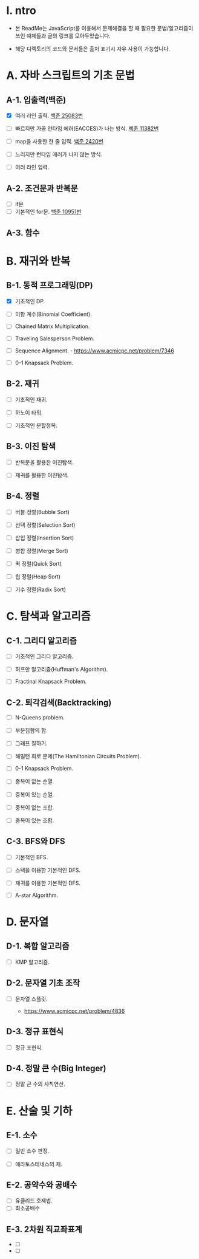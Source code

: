 # I. ntro

- 본 ReadMe는 JavaScript를 이용해서 문제해결을 할 때 필요한 문법/알고리즘이 쓰인 예제들과 글의 링크를 모아두었습니다.

- 해당 디렉토리의 코드와 문서들은 출처 표기시 자유 사용이 가능합니다.

# A. 자바 스크립트의 기초 문법

## A-1. 입출력(백준)

- [x] 여러 라인 출력. [백준 25083번](./2023-02/BOJ-25083.js)

- [ ] 빠르지만 가끔 런타임 에러(EACCES)가 나는 방식. [백준 11382번](./2023-02/BOJ-11382.js)

- [ ] map을 사용한 한 줄 입력. [백준 2420번](./2023-02/BOJ-2420.js)

- [ ] 느리지만 런타임 에러가 나지 않는 방식.

- [ ] 여러 라인 입력.

## A-2. 조건문과 반복문

- [ ] if문
- [ ] 기본적인 for문. [백준 10951번](./2023-02/BOJ-10951.js)

## A-3. 함수

# B. 재귀와 반복

## B-1. 동적 프로그래밍(DP)

- [x] 기초적인 DP. 

- [ ] 이항 계수(Binomial Coefficient).

- [ ] Chained Matrix Multiplication.

- [ ] Traveling Salesperson Problem.

- [ ] Sequence Alignment. - https://www.acmicpc.net/problem/7346

- [ ] 0-1 Knapsack Problem.

## B-2. 재귀

- [ ] 기초적인 재귀.

- [ ] 하노이 타워.

- [ ] 기초적인 분할정복.

## B-3. 이진 탐색

- [ ] 반복문을 활용한 이진탐색.

- [ ] 재귀를 활용한 이진탐색.

## B-4. 정렬

- [ ] 버블 정렬(Bubble Sort)

- [ ] 선택 정렬(Selection Sort)

- [ ] 삽입 정렬(Insertion Sort)

- [ ] 병합 정렬(Merge Sort)

- [ ] 퀵 정렬(Quick Sort)

- [ ] 힙 정렬(Heap Sort)

- [ ] 기수 정렬(Radix Sort) 

# C. 탐색과 알고리즘

## C-1. 그리디 알고리즘

- [ ] 기초적인 그리디 알고리즘.

- [ ] 허프만 알고리즘(Huffman's Algorithm).

- [ ] Fractinal Knapsack Problem.

## C-2. 퇴각검색(Backtracking)

- [ ] N-Queens problem.

- [ ] 부분집합의 합.

- [ ] 그래프 칠하기.

- [ ] 해밀턴 회로 문제(The Hamiltonian Circuits Problem).

- [ ] 0-1 Knapsack Problem.

- [ ] 중복이 없는 순열.

- [ ] 중복이 있는 순열.

- [ ] 중복이 없는 조합.

- [ ] 중복이 있는 조합.

## C-3. BFS와 DFS

- [ ] 기본적인 BFS.

- [ ] 스택을 이용한 기본적인 DFS.

- [ ] 재귀를 이용한 기본적인 DFS.

- [ ] A-star Algorithm.

# D. 문자열

## D-1. 복합 알고리즘

- [ ] KMP 알고리즘.

## D-2. 문자열 기초 조작

- [ ] 문자열 스플릿. 
  
  - https://www.acmicpc.net/problem/4836

## D-3. 정규 표현식

- [ ] 정규 표현식.

## D-4. 정말 큰 수(Big Integer)

- [ ] 정말 큰 수의 사칙연산.

# E. 산술 및 기하

## E-1. 소수

- [ ] 일반 소수 판정.

- [ ] 에라토스테네스의 채. 

## E-2. 공약수와 공배수

- [ ] 유클리드 호제법.
- [ ] 최소공배수

## E-3. 2차원 직교좌표계

- [ ] 

- [ ] 
